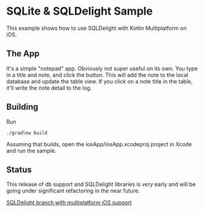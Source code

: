 # SQLite & SQLDelight Sample

This example shows how to use SQLDelight with Kotlin Multiplatform on iOS.

## The App

It's a simple "notepad" app. Obviously not super useful on its own. You type in a title and note, and click the button.
This will add the note to the local database and update the table view. If you click on a note title in the table, it'll 
write the note detail to the log.

## Building

Run 

```
./gradlew build
```

Assuming that builds, open the iosApp/iosApp.xcodeproj project in Xcode and run the sample.

## Status

This release of db support and SQLDelight libraries is *very* early and will be going under 
significant refactoring in the near future.

[SQLDelight branch with multiplatform iOS support](https://github.com/touchlab/sqldelight/tree/iossupport)


